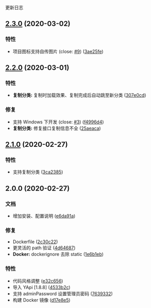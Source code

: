 更新日志
## [2.3.0](https://github.com/fjc0k/yapi-x/compare/v2.2.0...v2.3.0) (2020-03-02)


### 特性

* 项目图标支持自传图片 (close: [#9](https://github.com/fjc0k/yapi-x/issues/9)) ([3ae25fe](https://github.com/fjc0k/yapi-x/commit/3ae25fe9dfe0dd9f701723e5e438fb05f65b881e))

## [2.2.0](https://github.com/fjc0k/yapi-x/compare/v2.1.0...v2.2.0) (2020-03-01)


### 特性

* **复制分类:** 复制时加载效果、复制完成后自动跳至新分类 ([307e0cd](https://github.com/fjc0k/yapi-x/commit/307e0cdee53ea87faa637173bdc44968076e1558))


### 修复

* 支持 Windows 下开发 (close: [#3](https://github.com/fjc0k/yapi-x/issues/3)) ([f4996d4](https://github.com/fjc0k/yapi-x/commit/f4996d4939d45044874cc33129f1dcb07fb8ac3f))
* **复制分类:** 修复接口复制信息不全 ([25aeaca](https://github.com/fjc0k/yapi-x/commit/25aeacaa6c75cc7e945dc8b81400c4dddc7e20d5))

## [2.1.0](https://github.com/fjc0k/yapi-x/compare/v2.0.0...v2.1.0) (2020-02-27)


### 特性

* 支持复制分类 ([3ca2385](https://github.com/fjc0k/yapi-x/commit/3ca2385f861a210811cf7cbc53a9670583d1ff12))

## 2.0.0 (2020-02-27)


### 文档

* 增加安装、配置说明 ([e6da91a](https://github.com/fjc0k/yapi-x/commit/e6da91a125704f55c963f975b171da66996c8be4))


### 修复

* Dockerfile ([2c30c22](https://github.com/fjc0k/yapi-x/commit/2c30c222c78231172407fe0a90465d14bb4afca1))
* 更灵活的 path 验证 ([4d64687](https://github.com/fjc0k/yapi-x/commit/4d646870d1a2d5ad9dead076d5b8fd1f42804e82))
* **Docker:** dockerignore 去除 static ([1e6b1eb](https://github.com/fjc0k/yapi-x/commit/1e6b1eb5a723b2e018da920e3b7e74611f3f1015))


### 特性

* 代码风格调整 ([e32c656](https://github.com/fjc0k/yapi-x/commit/e32c65659d24e26fb9dd22ee9876d3b52dbcd55e))
* 导入 YApi [1.8.8] ([4533b2c](https://github.com/fjc0k/yapi-x/commit/4533b2c726932028ac7726f299b5189b3a6c0994))
* 支持 adminPassword 设置管理员密码 ([7639332](https://github.com/fjc0k/yapi-x/commit/7639332de9e5e42e80ab408a3ea9170db367917b))
* 构建 Docker 镜像 ([d17e8e5](https://github.com/fjc0k/yapi-x/commit/d17e8e58138bd0491c14f542bbee35234da299ca))
